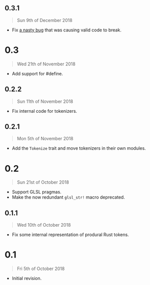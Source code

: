 ## 0.3.1

> Sun 9th of December 2018

  - Fix [a nasty bug](https://github.com/phaazon/glsl/issues/60) that was causing valid code to
    break.

# 0.3

> Wed 21th of November 2018

  - Add support for #define.

## 0.2.2

> Sun 11th of November 2018

  - Fix internal code for tokenizers.

## 0.2.1

> Mon 5th of November 2018

  - Add the `Tokenize` trait and move tokenizers in their own modules.

# 0.2

> Sun 21st of October 2018

  - Support GLSL pragmas.
  - Make the now redundant `glsl_str!` macro deprecated.

## 0.1.1

> Wed 10th of October 2018

  - Fix some internal representation of produral Rust tokens.

# 0.1

> Fri 5th of October 2018

  - Initial revision.
